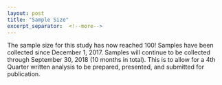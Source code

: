 ```yaml
---
layout: post
title: "Sample Size"
excerpt_separator:  <!--more-->
---
```


The sample size for this study has now reached 100!  Samples have been collected since December 1, 2017.  Samples will continue to be collected 
through September 30, 2018 (10 months in total).  This is to allow for a 4th Quarter written analysis to be prepared, presented, and submitted 
for publication.
